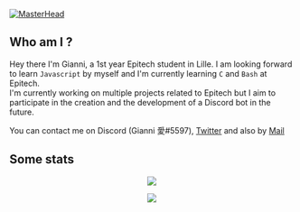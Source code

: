 [![MasterHead](https://cdn.discordapp.com/attachments/507551445021753370/1043140733223321600/banner_1.png)](https://github.com/CapucheGianni)

## Who am I ?
Hey there I'm Gianni, a 1st year Epitech student in Lille. I am looking forward to learn `Javascript` by myself and I'm currently learning `C` and `Bash` at Epitech.  
I'm currently working on multiple projects related to Epitech but I aim to participate in the creation and the development of a Discord bot in the future.

You can contact me on Discord (Gianni 愛#5597), [Twitter](https://twitter.com/CapucheGianni) and also by [Mail](mailto:gianni.henriques@gmail.com)

## Some stats

<div align="center">
  
<!-- ![](https://github-readme-stats.vercel.app/api/top-langs/?username=capuchegianni&layout=compact&theme=tokyonight) -->
  
![](https://github-readme-stats.vercel.app/api?username=capuchegianni&hide=stars,issues&count_private=true&show_icons=true&theme=tokyonight)

![](http://github-readme-streak-stats.herokuapp.com?user=CapucheGianni&theme=tokyonight&border_radius=3)
  
</div>

